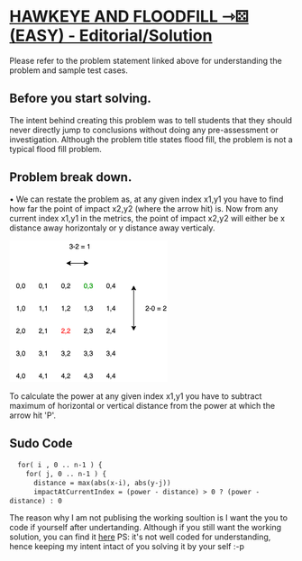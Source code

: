 # [HAWKEYE AND FLOODFILL ⇾⚄ (EASY) - Editorial/Solution](https://www.hackerearth.com/practice/basic-programming/implementation/basics-of-implementation/practice-problems/algorithm/hawkeye-and-floodfill/description/)
Please refer to the problem statement linked above for understanding the problem and sample test cases.
  
## Before you start solving.
The intent behind creating this problem was to tell students that they should never directly jump to conclusions without doing any pre-assessment or investigation. Although the problem title states flood fill, the problem is not a typical flood fill problem.

## Problem break down.
• We can restate the problem as, at any given index x1,y1 you have to find how far the point of impact x2,y2 (where the arrow hit) is. Now from any current index x1,y1 in the metrics, the point of impact x2,y2 will either be x distance away horizontaly or y distance away verticaly.

![Metrics index representaion explaining horizontal and veritical distance](https://github.com/seal-7/Editorials/blob/main/HackEyeDiagram.png)

To calculate the power at any given index x1,y1 you have to subtract maximum of horizontal or vertical distance from the power at which the arrow hit 'P'.
## Sudo Code
      for( i , 0 .. n-1 ) {
        for( j, 0 .. n-1 ) {
          distance = max(abs(x-i), abs(y-j))
          impactAtCurrentIndex = (power - distance) > 0 ? (power - distance) : 0
          
The reason why I am not publising the working soultion is I want the you to code if yourself after undertanding. Although if you still want the working solution, you can find it [here](https://www.hackerearth.com/practice/basic-programming/implementation/basics-of-implementation/practice-problems/algorithm/hawkeye-and-floodfill/editorial/) PS: it's not well coded for understanding, hence keeping my intent intact of you solving it by your self :-p 
